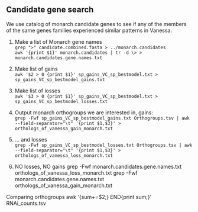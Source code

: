 ## Candidate gene search

We use catalog of monarch candidate genes to see if any of the members of the same genes families experienced similar patterns in Vanessa.

1. Make a list of Monarch gene names \
`grep ">" candidate.combined.fasta > ../monarch.candidates `\
`awk '{print $1}' monarch.candidates | tr -d \> > monarch.candidates.gene.names.txt`

2. Make list of gains \
`awk '$2 > 0 {print $1}' sp_gains_VC_sp_bestmodel.txt > sp_gains_VC_sp_bestmodel_gains.txt`

2. Make list of losses \
`awk '$3 > 0 {print $1}' sp_gains_VC_sp_bestmodel.txt > sp_gains_VC_sp_bestmodel_losses.txt`

3. Output monarch orthogroups we are interested in, gains: \
`grep -Fwf sp_gains_VC_sp_bestmodel_gains.txt Orthogroups.tsv | awk --field-separator="\t" '{print $1,$3}' > orthologs_of_vanessa_gain_monarch.txt`

4. ... and losses \
`grep -Fwf sp_gains_VC_sp_bestmodel_losses.txt Orthogroups.tsv | awk --field-separator="\t" '{print $1,$3}' > orthologs_of_vanessa_loss_monarch.txt`

5. NO losses, NO gains
grep -Fwf monarch.candidates.gene.names.txt orthologs_of_vanessa_loss_monarch.txt
grep -Fwf monarch.candidates.gene.names.txt orthologs_of_vanessa_gain_monarch.txt


Comparing orthogroups
awk '{sum+=$2;} END{print sum;}' RNAi_counts.tsv	
